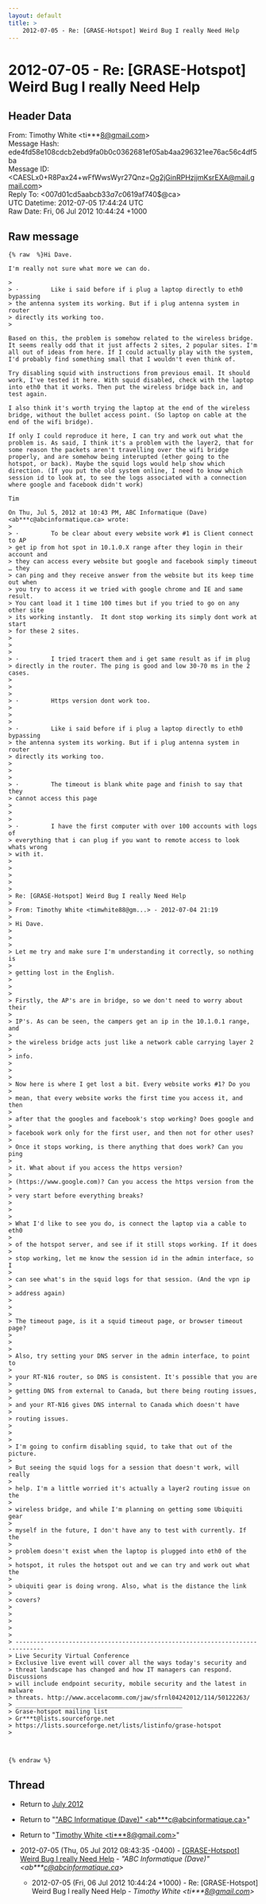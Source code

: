 ```yaml
---
layout: default
title: >
    2012-07-05 - Re: [GRASE-Hotspot] Weird Bug I really Need Help
---
```


# 2012-07-05 - Re: [GRASE-Hotspot] Weird Bug I really Need Help

## Header Data

From: Timothy White \<ti***8@gmail.com\><br>
Message Hash: ede4fd58e108cdcb2ebd9fa0b0c0362681ef05ab4aa296321ee76ac56c4df5ba<br>
Message ID: \<CAESLx0+R8Pax24+wFfWwsWyr27Qnz=Og2jGinRPHzjjmKsrEXA@mail.gmail.com\><br>
Reply To: \<007d01cd5aab$cb33a7c0$619af740$@ca\><br>
UTC Datetime: 2012-07-05 17:44:24 UTC<br>
Raw Date: Fri, 06 Jul 2012 10:44:24 +1000<br>

## Raw message

```
{% raw  %}Hi Dave.

I'm really not sure what more we can do.

>
> ·         Like i said before if i plug a laptop directly to eth0 bypassing
> the antenna system its working. But if i plug antenna system in router
> directly its working too.
>

Based on this, the problem is somehow related to the wireless bridge.
It seems really odd that it just affects 2 sites, 2 popular sites. I'm
all out of ideas from here. If I could actually play with the system,
I'd probably find something small that I wouldn't even think of.

Try disabling squid with instructions from previous email. It should
work, I've tested it here. With squid disabled, check with the laptop
into eth0 that it works. Then put the wireless bridge back in, and
test again.

I also think it's worth trying the laptop at the end of the wireless
bridge, without the bullet access point. (So laptop on cable at the
end of the wifi bridge).

If only I could reproduce it here, I can try and work out what the
problem is. As said, I think it's a problem with the layer2, that for
some reason the packets aren't travelling over the wifi bridge
properly, and are somehow being interupted (ether going to the
hotspot, or back). Maybe the squid logs would help show which
direction. (If you put the old system online, I need to know which
session id to look at, to see the logs associated with a connection
where google and facebook didn't work)

Tim

On Thu, Jul 5, 2012 at 10:43 PM, ABC Informatique (Dave)
<ab***c@abcinformatique.ca> wrote:
>
> ·         To be clear about every website work #1 is Client connect to AP
> get ip from hot spot in 10.1.0.X range after they login in their account and
> they can access every website but google and facebook simply timeout … they
> can ping and they receive answer from the website but its keep time out when
> you try to access it we tried with google chrome and IE and same result.
> You cant load it 1 time 100 times but if you tried to go on any other site
> its working instantly.  It dont stop working its simply dont work at start
> for these 2 sites.
>
>
>
> ·         I tried tracert them and i get same result as if im plug
> directly in the router. The ping is good and low 30-70 ms in the 2 cases.
>
>
>
> ·         Https version dont work too.
>
>
>
> ·         Like i said before if i plug a laptop directly to eth0 bypassing
> the antenna system its working. But if i plug antenna system in router
> directly its working too.
>
>
>
> ·         The timeout is blank white page and finish to say that they
> cannot access this page
>
>
>
> ·         I have the first computer with over 100 accounts with logs of
> everything that i can plug if you want to remote access to look whats wrong
> with it.
>
>
>
>
>
> Re: [GRASE-Hotspot] Weird Bug I really Need Help
>
> From: Timothy White <timwhite88@gm...> - 2012-07-04 21:19
>
> Hi Dave.
>
>
>
> Let me try and make sure I'm understanding it correctly, so nothing is
>
> getting lost in the English.
>
>
>
> Firstly, the AP's are in bridge, so we don't need to worry about their
>
> IP's. As can be seen, the campers get an ip in the 10.1.0.1 range, and
>
> the wireless bridge acts just like a network cable carrying layer 2
>
> info.
>
>
>
> Now here is where I get lost a bit. Every website works #1? Do you
>
> mean, that every website works the first time you access it, and then
>
> after that the googles and facebook's stop working? Does google and
>
> facebook work only for the first user, and then not for other uses?
>
> Once it stops working, is there anything that does work? Can you ping
>
> it. What about if you access the https version?
>
> (https://www.google.com)? Can you access the https version from the
>
> very start before everything breaks?
>
>
>
> What I'd like to see you do, is connect the laptop via a cable to eth0
>
> of the hotspot server, and see if it still stops working. If it does
>
> stop working, let me know the session id in the admin interface, so I
>
> can see what's in the squid logs for that session. (And the vpn ip
>
> address again)
>
>
>
> The timeout page, is it a squid timeout page, or browser timeout page?
>
>
>
> Also, try setting your DNS server in the admin interface, to point to
>
> your RT-N16 router, so DNS is consistent. It's possible that you are
>
> getting DNS from external to Canada, but there being routing issues,
>
> and your RT-N16 gives DNS internal to Canada which doesn't have
>
> routing issues.
>
>
>
> I'm going to confirm disabling squid, to take that out of the picture.
>
> But seeing the squid logs for a session that doesn't work, will really
>
> help. I'm a little worried it's actually a layer2 routing issue on the
>
> wireless bridge, and while I'm planning on getting some Ubiquiti gear
>
> myself in the future, I don't have any to test with currently. If the
>
> problem doesn't exist when the laptop is plugged into eth0 of the
>
> hotspot, it rules the hotspot out and we can try and work out what the
>
> ubiquiti gear is doing wrong. Also, what is the distance the link
>
> covers?
>
>
>
>
>
> ------------------------------------------------------------------------------
> Live Security Virtual Conference
> Exclusive live event will cover all the ways today's security and
> threat landscape has changed and how IT managers can respond. Discussions
> will include endpoint security, mobile security and the latest in malware
> threats. http://www.accelacomm.com/jaw/sfrnl04242012/114/50122263/
> _______________________________________________
> Grase-hotspot mailing list
> Gr***t@lists.sourceforge.net
> https://lists.sourceforge.net/lists/listinfo/grase-hotspot
>



{% endraw %}
```

## Thread

+ Return to [July 2012](/archive/2012/07)

+ Return to "["ABC Informatique (Dave)" <ab***c<span>@</span>abcinformatique.ca>](/authors/ab___c_at_abcinformatique_ca)"
+ Return to "[Timothy White <ti***8<span>@</span>gmail.com>](/authors/ti___8_at_gmail_com)"

+ 2012-07-05 (Thu, 05 Jul 2012 08:43:35 -0400) - [[GRASE-Hotspot] Weird Bug I really Need Help](/archive/2012/07/cef5d7a4dbde9d67686f1978ac63b979fbc13af79b401cfb9478b90f9e2c466c) - _"ABC Informatique (Dave)" \<ab***c@abcinformatique.ca\>_
  + 2012-07-05 (Fri, 06 Jul 2012 10:44:24 +1000) - Re: [GRASE-Hotspot] Weird Bug I really Need Help - _Timothy White \<ti***8@gmail.com\>_

